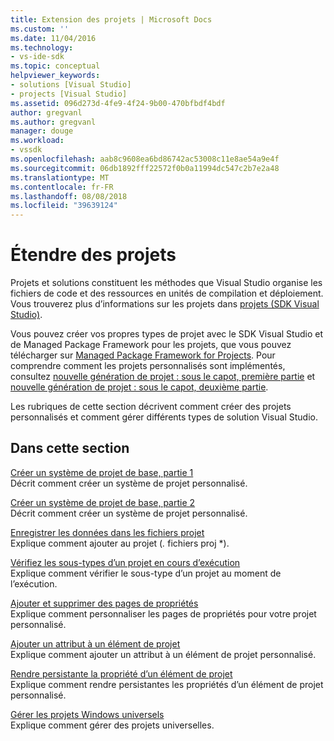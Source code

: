 ```yaml
---
title: Extension des projets | Microsoft Docs
ms.custom: ''
ms.date: 11/04/2016
ms.technology:
- vs-ide-sdk
ms.topic: conceptual
helpviewer_keywords:
- solutions [Visual Studio]
- projects [Visual Studio]
ms.assetid: 096d273d-4fe9-4f24-9b00-470bfbdf4bdf
author: gregvanl
ms.author: gregvanl
manager: douge
ms.workload:
- vssdk
ms.openlocfilehash: aab8c9608ea6bd86742ac53008c11e8ae54a9e4f
ms.sourcegitcommit: 06db1892fff22572f0b0a11994dc547c2b7e2a48
ms.translationtype: MT
ms.contentlocale: fr-FR
ms.lasthandoff: 08/08/2018
ms.locfileid: "39639124"
---
```

# <a name="extend-projects"></a>Étendre des projets
Projets et solutions constituent les méthodes que Visual Studio organise les fichiers de code et des ressources en unités de compilation et déploiement. Vous trouverez plus d’informations sur les projets dans [projets (SDK Visual Studio)](../extensibility/extending-projects.md).  
  
 Vous pouvez créer vos propres types de projet avec le SDK Visual Studio et de Managed Package Framework pour les projets, que vous pouvez télécharger sur [Managed Package Framework for Projects](http://mpfproj12.codeplex.com/). Pour comprendre comment les projets personnalisés sont implémentés, consultez [nouvelle génération de projet : sous le capot, première partie](../extensibility/internals/new-project-generation-under-the-hood-part-one.md) et [nouvelle génération de projet : sous le capot, deuxième partie](../extensibility/internals/new-project-generation-under-the-hood-part-two.md).  
  
 Les rubriques de cette section décrivent comment créer des projets personnalisés et comment gérer différents types de solution Visual Studio.  
  
## <a name="in-this-section"></a>Dans cette section  
 [Créer un système de projet de base, partie 1](../extensibility/creating-a-basic-project-system-part-1.md)  
 Décrit comment créer un système de projet personnalisé.  
  
 [Créer un système de projet de base, partie 2](../extensibility/creating-a-basic-project-system-part-2.md)  
 Décrit comment créer un système de projet personnalisé.  
  
 [Enregistrer les données dans les fichiers projet](../extensibility/saving-data-in-project-files.md)  
 Explique comment ajouter au projet (*.* fichiers proj *).  
  
 [Vérifiez les sous-types d’un projet en cours d’exécution](../extensibility/verifying-subtypes-of-a-project-at-run-time.md)  
 Explique comment vérifier le sous-type d’un projet au moment de l’exécution.  
  
 [Ajouter et supprimer des pages de propriétés](../extensibility/adding-and-removing-property-pages.md)  
 Explique comment personnaliser les pages de propriétés pour votre projet personnalisé.  
  
 [Ajouter un attribut à un élément de projet](../extensibility/adding-an-attribute-to-a-project-item.md)  
 Explique comment ajouter un attribut à un élément de projet personnalisé.  
  
 [Rendre persistante la propriété d’un élément de projet](../extensibility/persisting-the-property-of-a-project-item.md)  
 Explique comment rendre persistantes les propriétés d’un élément de projet personnalisé.  
  
 [Gérer les projets Windows universels](../extensibility/managing-universal-windows-projects.md)  
 Explique comment gérer des projets universelles.  
